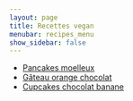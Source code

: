 ```yaml
---
layout: page
title: Recettes vegan
menubar: recipes_menu
show_sidebar: false
---
```


* [Pancakes moelleux](pancakes)
* [Gâteau orange chocolat](orange_chocolate_cake)
* [Cupcakes chocolat banane](chocolat_cupcake)